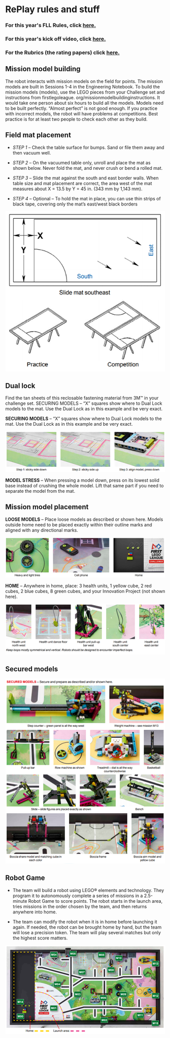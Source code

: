 # RePlay rules and stuff

### For this year's FLL Rules, click [here.](https://firstinspiresst01.blob.core.windows.net/first-game-changers/fll-challenge/FLL-Challenge-RGR-Final-ONA.pdf?fbclid=IwAR0ciFW4XTLxX3fos_1igTqqYPhPwnLRtJe2lcAcwjSaOUXIr-eBfhgiXj4)

### For this year's kick off video, click [here.](https://www.youtube.com/watch?v=IxpXg5J5WdY)

### For the Rubrics (the rating papers) click [here.](https://firstinspiresst01.blob.core.windows.net/first-game-changers/fll-challenge/Rubrics.pdf)


## Mission model building

The robot interacts with mission models on the field
for points. The mission models are built in Sessions
1-4 in the Engineering Notebook. To build the mission
models (models), use the LEGO pieces from your
Challenge set and instructions from firstlegoleague.
org/missionmodelbuildinginstructions. It would take
one person about six hours to build all the models.
Models need to be built perfectly. “Almost perfect”
is not good enough. If you practice with incorrect
models, the robot will have problems at competitions.
Best practice is for at least two people to check each
other as they build.

## Field mat placement

- *STEP 1* – Check the table surface for bumps. Sand or
file them away and then vacuum well.

- *STEP 2* – On the vacuumed table only, unroll and
place the mat as shown below. Never fold the mat,
and never crush or bend a rolled mat.

- *STEP 3* – Slide the mat against the south and east
border walls. When table size and mat placement are
correct, the area west of the mat measures about
X = 13.5 by Y = 45 in. (343 mm by 1,143 mm).

- *STEP 4* – Optional – To hold the mat in place, you can
use thin strips of black tape, covering only the mat’s
east/west black borders

![](./pics/mat1.png)

## Dual lock

Find the tan sheets of this reclosable fastening
material from 3M™ in your challenge set.
SECURING MODELS – “X” squares show where to
Dual Lock models to the mat. Use the Dual Lock as in
this example and be very exact.

__SECURING MODELS__ – “X” squares show where to
Dual Lock models to the mat. Use the Dual Lock as in
this example and be very exact.

![](./pics/glue.png)

__MODEL STRESS__ – When pressing a model down, press on its lowest solid base instead of crushing the whole
model. Lift that same part if you need to separate the model from the mat.

## Mission model placement

__LOOSE MODELS__ – Place loose models as described or shown here. Models outside home need to be placed
exactly within their outline marks and aligned with any directional marks.

![](./pics/placement.png)

__HOME__ – Anywhere in home, place: 3 health units, 1 yellow cube, 2 red cubes, 2 blue cubes, 8 green cubes, and
your Innovation Project (not shown here).

![](./pics/home.png)

## Secured models

![](./pics/securedmodels.png)

## Robot Game

- The team will build a robot using LEGO® elements
and technology. They program it to autonomously
complete a series of missions in a 2.5-minute Robot
Game to score points. The robot starts in the launch
area, tries missions in the order chosen by the team,
and then returns anywhere into home.

- The team can modify the robot when it is in home
before launching it again. If needed, the robot can
be brought home by hand, but the team will lose a
precision token. The team will play several matches
but only the highest score matters.

![](./pics/fullmat.png)
